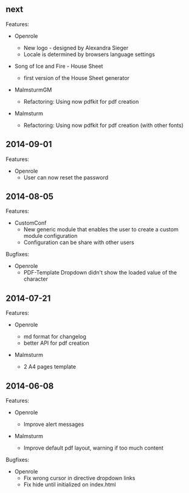 ## next

Features:

* Openrole
    * New logo - designed by Alexandra Sieger
    * Locale is determined by browsers language settings
 
* Song of Ice and Fire - House Sheet
    * first version of the House Sheet generator

* MalmsturmGM
    * Refactoring: Using now pdfkit for pdf creation

* Malmsturm
    * Refactoring: Using now pdfkit for pdf creation (with other fonts)

## 2014-09-01

Features:

* Openrole
    * User can now reset the password

## 2014-08-05

Features:

* CustomConf
    * New generic module that enables the user to create a custom module configuration
    * Configuration can be share with other users

Bugfixes:

* Openrole
    * PDF-Template Dropdown didn't show the loaded value of the character

## 2014-07-21

Features:

* Openrole
    * md format for changelog
    * better API for pdf creation

* Malmsturm
    * 2 A4 pages template
    
## 2014-06-08

Features:

* Openrole
    * Improve alert messages

* Malmsturm
    * Improve default pdf layout, warning if too much content
    
Bugfixes:
    
* Openrole
    * Fix wrong cursor in directive dropdown links
    * Fix hide until initialized on index.html
